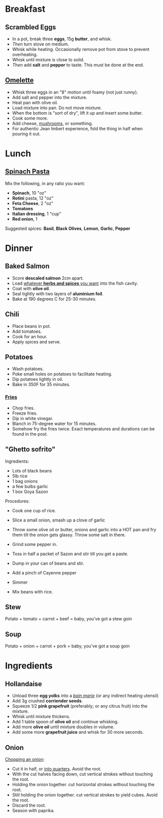 # Breakfast

## Scrambled Eggs

* In a pot, break three **eggs**, 15g **butter**, and whisk.
* *Then* turn stove on medium.
* Whisk while heating. Occasionally remove pot from stove to prevent overheating.
* Whisk until mixture is close to solid.
* *Then* add **salt** and **pepper** to taste. This must be done at the end.

## [Omelette](https://www.youtube.com/watch?v=6vST9jh7vUM)

* Whisk three eggs in an "8" motion until foamy (not just runny).
* Add salt and pepper into the mixture.
* Heat pan with olive oil.
* Load mixture into pan. Do not move mixture.
* When the bottom is "sort of dry", lift it up and insert some butter.
* Cook some more.
* Add cheese, [mushrooms](https://www.youtube.com/watch?v=Ow9pGXT3KwY), or something.
* For authentic Jean Imbert experience, fold the thing in half when pouring it out.

# Lunch

## [Spinach Pasta](http://m.allrecipes.com/recipe/16142/spinach-pasta-salad)

Mix the following, in any ratio you want:

* **Spinach**, 10 "oz"
* **Rotini** pasta, 12 "oz"
* **Feta Cheese**, 2 "oz"
* **Tomatoes**
* **Italian dressing**, 1 "cup"
* **Red onion**, 1

Suggested spices: **Basil**, **Black Olives**, **Lemon**, **Garlic**, **Pepper**

# Dinner

## Baked Salmon

* Score **descaled salmon** 2cm apart.
* Load [whatever **herbs and spices** you want](https://www.youtube.com/watch?v=WkrMRk2qdqo) into the fish cavity.
* Coat with **olive oil**.
* Seal tightly with two layers of **aluminium foil**.
* Bake at 190 degrees C for 25-30 minutes.

## Chili

* Place beans in pot.
* Add tomatoes.
* Cook for an hour.
* Apply spices and serve.

## Potatoes

* Wash potatoes.
* Poke small holes on potatoes to facilitate heating.
* Dip potatoes lightly in oil.
* Bake in 350F for 35 minutes.

### [Fries](http://aht.seriouseats.com/archives/2010/05/the-burger-lab-how-to-make-perfect-mcdonalds-style-french-fries.html)

* Chop fries.
* Freeze fries.
* Dip in white vinegar.
* Blanch in 75-degree water for 15 minutes.
* Somehow fry the fries twice. Exact temperatures and durations can be found in the post.

## "Ghetto sofrito"

Ingredients:

* Lots of black beans
* 5lb rice
* 1 bag onions
* a few bulbs garlic
* 1 box Goya Sazon

Procedures:

* Cook one cup of rice. 
* Slice a small onion, smash up a clove of garlic
* Throw some olive oil or butter, onions and garlic into a HOT pan and fry them till the onion gets glassy. Throw some salt in there.
* Grind some pepper in.
* Toss in half a packet of Sazon and stir till you get a paste.
* Dump in your can of beans and stir.
* Add a pinch of Cayenne pepper
* Simmer

* Mix beans with rice.

## Stew

Potato + tomato + carrot + beef = baby, you've got a stew goin

## Soup

Potato + onion + carrot + pork = baby, you've got a soup goin

# Ingredients

## Hollandaise

* Unload three **egg yolks** into a [*bain marie*](https://en.wikipedia.org/wiki/Bain-marie) (or any indirect heating utensil)
* Add 3g crushed **corriender seeds**.
* Squeeze 1/2 **pink grapefruit** (preferably; or any citrus fruit) into the mixture.
* Whisk until mixture thickens.
* Add 1 table spoon of **olive oil** and continue whisking.
* Add more **olive oil** until mixture doubles in volume.
* Add some more **grapefruit juice** and whisk for 30 more seconds.

## Onion

[Chopping an onion](https://www.youtube.com/watch?v=dCGS067s0zo):

* Cut it in half, or [into quarters](https://www.youtube.com/watch?v=3rZ2il_Amsc). Avoid the root.
* With the cut halves facing down, cut vertical strokes without touching the root.
* Holding the onion together. cut horizontal strokes without touching the root.
* Still holding the onion together. cut vertical strokes to yield cubes. Avoid the root.
* Discard the root.
* Season with paprika.
